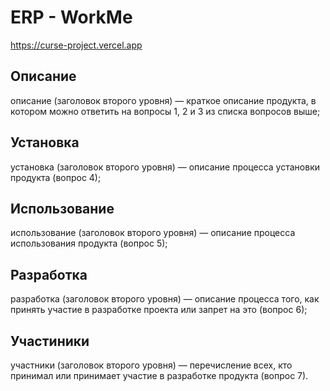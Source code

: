 # ERP - WorkMe

https://curse-project.vercel.app

## Описание

описание (заголовок второго уровня) — краткое описание продукта, в котором можно ответить на вопросы 1, 2 и 3 из списка вопросов выше;

## Установка

установка (заголовок второго уровня) — описание процесса установки продукта (вопрос 4);

## Использование

использование (заголовок второго уровня) — описание процесса использования продукта (вопрос 5);

## Разработка

разработка (заголовок второго уровня) — описание процесса того, как принять участие в разработке проекта или запрет на это (вопрос 6);

## Участиники

участники (заголовок второго уровня) — перечисление всех, кто принимал или принимает участие в разработке продукта (вопрос 7).
